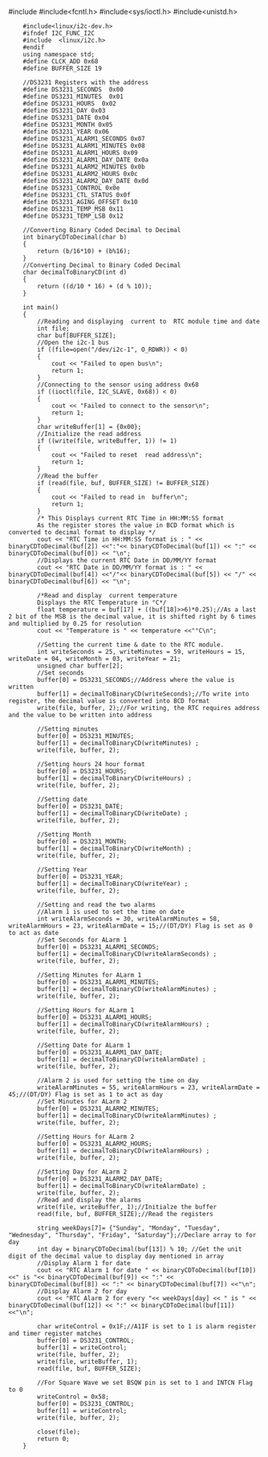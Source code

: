  #include<iostream>
        #include<fcntl.h>
        #include<sys/ioctl.h>
        #include<unistd.h>

        #include<linux/i2c-dev.h>
        #ifndef I2C_FUNC_I2C
        #include  <linux/i2c.h> 
        #endif
        using namespace std;
        #define CLCK_ADD 0x68
        #define BUFFER_SIZE 19

        //DS3231 Registers with the address
        #define DS3231_SECONDS  0x00
        #define DS3231_MINUTES  0x01
        #define DS3231_HOURS  0x02
        #define DS3231_DAY 0x03
        #define DS3231_DATE 0x04
        #define DS3231_MONTH 0x05
        #define DS3231_YEAR 0x06
        #define DS3231_ALARM1_SECONDS 0x07
        #define DS3231_ALARM1_MINUTES 0x08
        #define DS3231_ALARM1_HOURS 0x09
        #define DS3231_ALARM1_DAY_DATE 0x0a
        #define DS3231_ALARM2_MINUTES 0x0b
        #define DS3231_ALARM2_HOURS 0x0c
        #define DS3231_ALARM2_DAY_DATE 0x0d
        #define DS3231_CONTROL 0x0e
        #define DS3231_CTL_STATUS 0x0f
        #define DS3231_AGING_OFFSET 0x10
        #define DS3231_TEMP_MSB 0x11
        #define DS3231_TEMP_LSB 0x12 

        //Converting Binary Coded Decimal to Decimal
        int binaryCDToDecimal(char b)
        {
            return (b/16*10) + (b%16);
        }
        //Converting Decimal to Binary Coded Decimal
        char decimalToBinaryCD(int d)
        {
            return ((d/10 * 16) + (d % 10));
        }
        
        int main()
        {
            //Reading and displaying  current to  RTC module time and date
            int file;
            char buf[BUFFER_SIZE];
            //Open the i2c-1 bus
            if ((file=open("/dev/i2c-1", O_RDWR)) < 0)
            {
                cout << "Failed to open bus\n";
                return 1;
            }
            //Connecting to the sensor using address 0x68
            if ((ioctl(file, I2C_SLAVE, 0x68)) < 0)
            {
                cout << "Failed to connect to the sensor\n";
                return 1;
            }
            char writeBuffer[1] = {0x00};
            //Initialize the read address
            if ((write(file, writeBuffer, 1)) != 1)
            {
                cout << "Failed to reset  read address\n";
                return 1;
            }
            //Read the buffer
            if (read(file, buf, BUFFER_SIZE) != BUFFER_SIZE)
            {
                cout << "Failed to read in  buffer\n";
                return 1;
            }
            /* This Displays current RTC Time in HH:MM:SS format
            As the register stores the value in BCD format which is converted to decimal format to display */
            cout << "RTC Time in HH:MM:SS format is : " << binaryCDToDecimal(buf[2]) <<":"<< binaryCDToDecimal(buf[1]) << ":" << binaryCDToDecimal(buf[0]) << "\n";
            //Displays the current RTC Date in DD/MM/YY format
            cout << "RTC Date in DD/MM/YY format is : " << binaryCDToDecimal(buf[4]) <<"/"<< binaryCDToDecimal(buf[5]) << "/" << binaryCDToDecimal(buf[6]) << "\n";

            /*Read and display  current temperature
            Displays the RTC Temperature in °C*/
            float temperature = buf[17] + ((buf[18]>>6)*0.25);//As a last 2 bit of the MSB is the decimal value, it is shifted right by 6 times and multiplied by 0.25 for resolution
            cout << "Temperature is " << temperature <<"°C\n";

            //Setting the current time & date to the RTC module.
            int writeSeconds = 25, writeMinutes = 59, writeHours = 15, writeDate = 04, writeMonth = 03, writeYear = 21;
            unsigned char buffer[2];
            //Set seconds
            buffer[0] = DS3231_SECONDS;//Address where the value is written
            buffer[1] = decimalToBinaryCD(writeSeconds);//To write into register, the decimal value is converted into BCD format
            write(file, buffer, 2);//For writing, the RTC requires address and the value to be written into address

            //Setting minutes
            buffer[0] = DS3231_MINUTES;
            buffer[1] = decimalToBinaryCD(writeMinutes) ;
            write(file, buffer, 2);

            //Setting hours 24 hour format
            buffer[0] = DS3231_HOURS;
            buffer[1] = decimalToBinaryCD(writeHours) ;
            write(file, buffer, 2);

            //Setting date
            buffer[0] = DS3231_DATE;
            buffer[1] = decimalToBinaryCD(writeDate) ;
            write(file, buffer, 2);

            //Setting Month
            buffer[0] = DS3231_MONTH;
            buffer[1] = decimalToBinaryCD(writeMonth) ;
            write(file, buffer, 2);

            //Setting Year
            buffer[0] = DS3231_YEAR;
            buffer[1] = decimalToBinaryCD(writeYear) ;
            write(file, buffer, 2);

            //Setting and read the two alarms
            //Alarm 1 is used to set the time on date
            int writeAlarmSeconds = 30, writeAlarmMinutes = 58, writeAlarmHours = 23, writeAlarmDate = 15;//(DT/DY) Flag is set as 0 to act as date
            //Set Seconds for ALarm 1
            buffer[0] = DS3231_ALARM1_SECONDS;
            buffer[1] = decimalToBinaryCD(writeAlarmSeconds) ;
            write(file, buffer, 2);

            //Setting Minutes for ALarm 1
            buffer[0] = DS3231_ALARM1_MINUTES;
            buffer[1] = decimalToBinaryCD(writeAlarmMinutes) ;
            write(file, buffer, 2);

            //Setting Hours for ALarm 1
            buffer[0] = DS3231_ALARM1_HOURS;
            buffer[1] = decimalToBinaryCD(writeAlarmHours) ;
            write(file, buffer, 2);

            //Setting Date for ALarm 1
            buffer[0] = DS3231_ALARM1_DAY_DATE;
            buffer[1] = decimalToBinaryCD(writeAlarmDate) ;
            write(file, buffer, 2);

            //Alarm 2 is used for setting the time on day
            writeAlarmMinutes = 55, writeAlarmHours = 23, writeAlarmDate = 45;//(DT/DY) Flag is set as 1 to act as day
            //Set Minutes for ALarm 2
            buffer[0] = DS3231_ALARM2_MINUTES;
            buffer[1] = decimalToBinaryCD(writeAlarmMinutes) ;
            write(file, buffer, 2);

            //Setting Hours for ALarm 2
            buffer[0] = DS3231_ALARM2_HOURS;
            buffer[1] = decimalToBinaryCD(writeAlarmHours) ;
            write(file, buffer, 2);

            //Setting Day for ALarm 2
            buffer[0] = DS3231_ALARM2_DAY_DATE;
            buffer[1] = decimalToBinaryCD(writeAlarmDate) ;
            write(file, buffer, 2);
            //Read and display the alarms
            write(file, writeBuffer, 1);//Initialze the buffer
            read(file, buf, BUFFER_SIZE);//Read the registers

            string weekDays[7]= {"Sunday", "Monday", "Tuesday", "Wednesday", "Thursday", "Friday", "Saturday"};//Declare array to for day
            int day = binaryCDToDecimal(buf[13]) % 10; //Get the unit digit of the decimal value to display day mentioned in array
            //Display Alarm 1 for date
            cout << "RTC Alarm 1 for date " << binaryCDToDecimal(buf[10]) <<" is "<< binaryCDToDecimal(buf[9]) << ":" << binaryCDToDecimal(buf[8]) << ":" << binaryCDToDecimal(buf[7]) <<"\n";
            //Display Alarm 2 for day
            cout << "RTC Alarm 2 for every "<< weekDays[day] << " is " << binaryCDToDecimal(buf[12]) << ":" << binaryCDToDecimal(buf[11]) <<"\n";

            char writeControl = 0x1F;//A1IF is set to 1 is alarm register and timer register matches
            buffer[0] = DS3231_CONTROL;
            buffer[1] = writeControl;
            write(file, buffer, 2);
            write(file, writeBuffer, 1);
            read(file, buf, BUFFER_SIZE);
            
            //For Square Wave we set BSQW pin is set to 1 and INTCN Flag to 0
            writeControl = 0x58;
            buffer[0] = DS3231_CONTROL;
            buffer[1] = writeControl;
            write(file, buffer, 2);

            close(file);
            return 0;
        }
